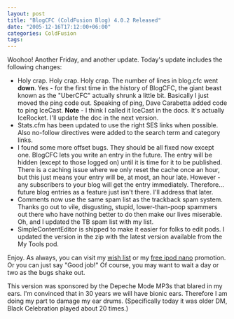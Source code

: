 ```yaml
---
layout: post
title: "BlogCFC (ColdFusion Blog) 4.0.2 Released"
date: "2005-12-16T17:12:00+06:00"
categories: ColdFusion 
tags: 
---
```


Woohoo! Another Friday, and another update. Today's update includes the following changes:

<ul>
<li>Holy crap. Holy crap. Holy crap. The number of lines in blog.cfc went <b>down</b>. Yes - for the first time in the history of BlogCFC, the giant beast known as the "UberCFC" actually shrunk a little bit. Basically I just moved the ping code out. Speaking of ping, Dave Carabetta added code to ping IceCast. <b>Note</b> - I think I called it IceCast in the docs. It's actually IceRocket. I'll update the doc in the next version. 
<li>Stats.cfm has been updated to use the right SES links when possible. Also no-follow directives were added to the search term and category links.
<li>I found some more offset bugs. They should be all fixed now except one. BlogCFC lets you write an entry in the future. The entry will be hidden (except to those logged on) until it is time for it to be published. There is a caching issue where we only reset the cache once an hour, but this just means your entry will be, at most, an hour late. However - any subscribers to your blog will get the entry immediately. Therefore... future blog entries as a feature just isn't there. I'll address that later.
<li>Comments now use the same spam list as the trackback spam system. Thanks go out to vile, disgusting, stupid, lower-than-poop spammers out there who have nothing better to do then make our lives miserable. Oh, and I updated the TB spam list with my list. 
<li>SimpleContentEditor is shipped to make it easier for folks to edit pods. I updated the version in the zip with the latest version available from the My Tools pod.
</ul>

Enjoy. As always, you can visit my <a href="http://www.amazon.com/o/registry/2TCL1D08EZEYE">wish list</a> or my <a href="http://ipodnanos.freepay.com/?r=22637619">free ipod nano</a> promotion. Or you can just say "Good job!" Of course, you may want to wait a day or two as the bugs shake out. 

This version was sponsored by the Depeche Mode MP3s that blared in my ears. I'm convinced that in 30 years we will have bionic ears. Therefore I am doing my part to damage my ear drums. (Specifically today it was older DM, Black Celebration played about 20 times.)